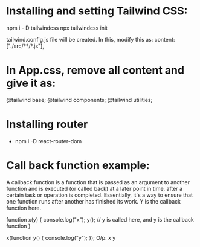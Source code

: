 # Installing and setting Tailwind CSS:
npm i - D tailwindcss
npx tailwindcss init
 
tailwind.config.js file will be created. 
In this, modify this as:
 content: ["./src/**/*.js"],
  
# In App.css, remove all content and give it as:
@tailwind base;
@tailwind components;
@tailwind utilities;


# Installing router
- npm i -D react-router-dom 




# Call back function example:
A callback function is a function that is passed as an argument to another function and is executed (or called back) at a later point in time, after a certain task or operation is completed. Essentially, it's a way to ensure that one function runs after another has finished its work.
Y is the callback function here.

function x(y) {
  console.log("x");
  y();  // y is called here, and y is the callback function
}

x(function y() {
  console.log("y");
});
O/p: x
     y